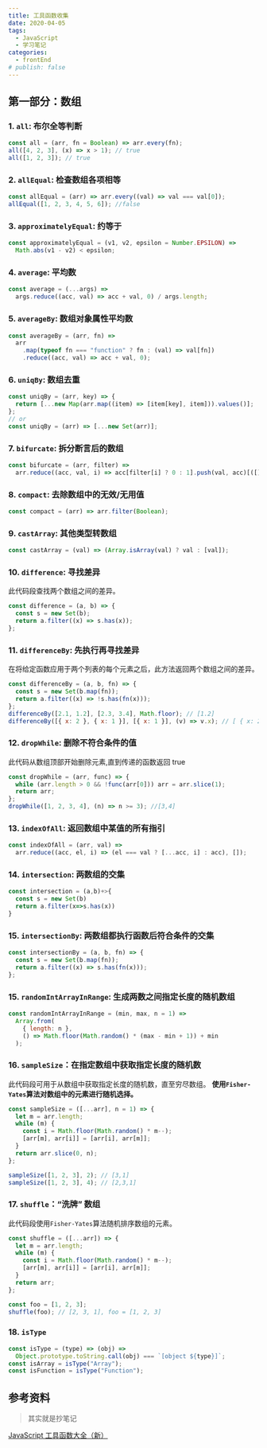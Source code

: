 ```yaml
---
title: 工具函数收集
date: 2020-04-05
tags:
  - JavaScript
  - 学习笔记
categories:
  - frontEnd
# publish: false
---
```


## 第一部分：数组

### 1. `all`: 布尔全等判断

```js
const all = (arr, fn = Boolean) => arr.every(fn);
all([4, 2, 3], (x) => x > 1); // true
all([1, 2, 3]); // true
```

### 2. `allEqual`: 检查数组各项相等

```js
const allEqual = (arr) => arr.every((val) => val === val[0]);
allEqual([1, 2, 3, 4, 5, 6]); //false
```

### 3. `approximatelyEqual`: 约等于

```js
const approximatelyEqual = (v1, v2, epsilon = Number.EPSILON) =>
  Math.abs(v1 - v2) < epsilon;
```

### 4. `average`: 平均数

```js
const average = (...args) =>
  args.reduce((acc, val) => acc + val, 0) / args.length;
```

### 5. `averageBy`: 数组对象属性平均数

```js
const averageBy = (arr, fn) =>
  arr
    .map(typeof fn === "function" ? fn : (val) => val[fn])
    .reduce((acc, val) => acc + val, 0);
```

### 6. `uniqBy`: 数组去重

```js
const uniqBy = (arr, key) => {
  return [...new Map(arr.map((item) => [item[key], item])).values()];
};
// or
const uniqBy = (arr) => [...new Set(arr)];
```

### 7. `bifurcate`: 拆分断言后的数组

```js
const bifurcate = (arr, filter) =>
  arr.reduce((acc, val, i) => acc[filter[i] ? 0 : 1].push(val, acc)[([], [])]);
```

### 8. `compact`: 去除数组中的无效/无用值

```js
const compact = (arr) => arr.filter(Boolean);
```

### 9. `castArray`: 其他类型转数组

```js
const castArray = (val) => (Array.isArray(val) ? val : [val]);
```

### 10. `difference`: 寻找差异

此代码段查找两个数组之间的差异。

```js
const difference = (a, b) => {
  const s = new Set(b);
  return a.filter((x) => s.has(x));
};
```

### 11. `differenceBy`: 先执行再寻找差异

在将给定函数应用于两个列表的每个元素之后，此方法返回两个数组之间的差异。

```js
const differenceBy = (a, b, fn) => {
  const s = new Set(b.map(fn));
  return a.filter((x) => !s.has(fn(x)));
};
differenceBy([2.1, 1.2], [2.3, 3.4], Math.floor); // [1.2]
differenceBy([{ x: 2 }, { x: 1 }], [{ x: 1 }], (v) => v.x); // [ { x: 2 } ]
```

### 12. `dropWhile`: 删除不符合条件的值

此代码从数组顶部开始删除元素,直到传递的函数返回 true

```js
const dropWhile = (arr, func) => {
  while (arr.length > 0 && !func(arr[0])) arr = arr.slice(1);
  return arr;
};
dropWhile([1, 2, 3, 4], (n) => n >= 3); //[3,4]
```

### 13. `indexOfAll`: 返回数组中某值的所有指引

```js
const indexOfAll = (arr, val) =>
  arr.reduce((acc, el, i) => (el === val ? [...acc, i] : acc), []);
```

### 14. `intersection`: 两数组的交集

```js
const intersection = (a,b)+>{
  const s = new Set(b)
  return a.filter(x=>s.has(x))
}
```

### 15. `intersectionBy`: 两数组都执行函数后符合条件的交集

```js
const intersectionBy = (a, b, fn) => {
  const s = new Set(b.map(fn));
  return a.filter((x) => s.has(fn(x)));
};
```

### 15. `randomIntArrayInRange`: 生成两数之间指定长度的随机数组

```js
const randomIntArrayInRange = (min, max, n = 1) =>
  Array.from(
    { length: n },
    () => Math.floor(Math.random() * (max - min + 1)) + min
  );
```

### 16. `sampleSize`：在指定数组中获取指定长度的随机数

此代码段可用于从数组中获取指定长度的随机数，直至穷尽数组。
**使用`Fisher-Yates`算法对数组中的元素进行随机选择。**

```js
const sampleSize = ([...arr], n = 1) => {
  let m = arr.length;
  while (m) {
    const i = Math.floor(Math.random() * m--);
    [arr[m], arr[i]] = [arr[i], arr[m]];
  }
  return arr.slice(0, n);
};

sampleSize([1, 2, 3], 2); // [3,1]
sampleSize([1, 2, 3], 4); // [2,3,1]
```

### 17. `shuffle`：“洗牌” 数组

此代码段使用`Fisher-Yates`算法随机排序数组的元素。

```js
const shuffle = ([...arr]) => {
  let m = arr.length;
  while (m) {
    const i = Math.floor(Math.random() * m--);
    [arr[m], arr[i]] = [arr[i], arr[m]];
  }
  return arr;
};

const foo = [1, 2, 3];
shuffle(foo); // [2, 3, 1], foo = [1, 2, 3]
```

### 18. `isType`

```js
const isType = (type) => (obj) =>
  Object.prototype.toString.call(obj) === `[object ${type}]`;
const isArray = isType("Array");
const isFunction = isType("Function");
```

## 参考资料

> 其实就是抄笔记

[JavaScript 工具函数大全（新）](https://github.com/roger-hiro/BlogFN/blob/master/JavaScript%20%E5%B7%A5%E5%85%B7%E5%87%BD%E6%95%B0%E5%A4%A7%E5%85%A8%EF%BC%88%E6%96%B0%EF%BC%89.md)
